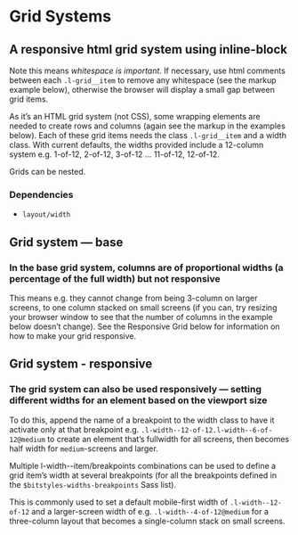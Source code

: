 # Grid Systems

## A responsive html grid system using inline-block

Note this means *whitespace is important*. If necessary, use html comments between each `.l-grid__item` to remove any whitespace (see the markup example below), otherwise the browser will display a small gap between grid items.

As it’s an HTML grid system (not CSS), some wrapping elements are needed to create rows and columns (again see the markup in the examples below). Each of these grid items needs the class `.l-grid__item` and a width class. With current defaults, the widths provided include a 12-column system e.g. 1-of-12, 2-of-12, 3-of-12 … 11-of-12, 12-of-12.

Grids can be nested.

### Dependencies

- `layout/width`

## Grid system — base

### In the base grid system, columns are of proportional widths (a percentage of the full width) but not responsive

This means e.g. they cannot change from being 3-column on larger screens, to one column stacked on small screens (if you can, try resizing your browser window to see that the number of columns in the example below doesn’t change). See the Responsive Grid below for information on how to make your grid responsive.

## Grid system - responsive

### The grid system can also be used responsively — setting different widths for an element based on the viewport size

To do this, append the name of a breakpoint to the width class to have it activate only at that breakpoint e.g. `.l-width--12-of-12.l-width--6-of-12@medium` to create an element that’s fullwidth for all screens, then becomes half width for `medium`-screens and larger.

Multiple l-width--item/breakpoints combinations can be used to define a grid item’s width at several breakpoints (for all the breakpoints defined in the `$bitstyles-widths-breakpoints` Sass list).

This is commonly used to set a default mobile-first width of `.l-width--12-of-12` and a larger-screen width of e.g. `.l-width--4-of-12@medium` for a three-column layout that becomes a single-column stack on small screens.
